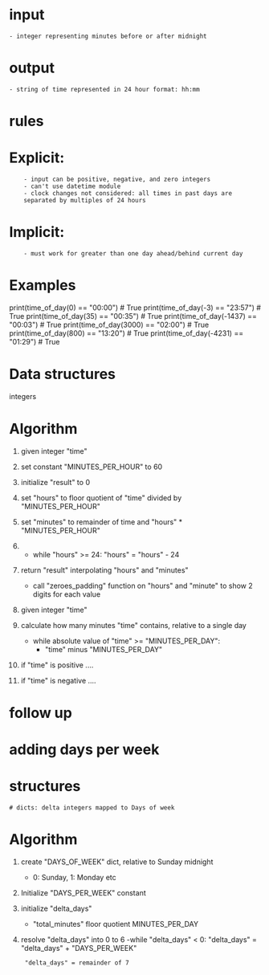 # input
    - integer representing minutes before or after midnight

# output
    - string of time represented in 24 hour format: hh:mm

# rules
#   Explicit:
        - input can be positive, negative, and zero integers
        - can't use datetime module
        - clock changes not considered: all times in past days are
        separated by multiples of 24 hours
    
#   Implicit:
        - must work for greater than one day ahead/behind current day

# Examples    
print(time_of_day(0) == "00:00")        # True
print(time_of_day(-3) == "23:57")       # True
print(time_of_day(35) == "00:35")       # True
print(time_of_day(-1437) == "00:03")    # True
print(time_of_day(3000) == "02:00")     # True
print(time_of_day(800) == "13:20")      # True
print(time_of_day(-4231) == "01:29")    # True

# Data structures
integers

# Algorithm

1. given integer "time"
2. set constant "MINUTES_PER_HOUR" to 60
3. initialize "result" to 0
4. set "hours" to floor quotient of "time" divided by "MINUTES_PER_HOUR"
    
5. set "minutes" to remainder of time and "hours" * "MINUTES_PER_HOUR"

6. - while "hours" >= 24:
        "hours" = "hours" - 24

6. return "result" interpolating "hours" and "minutes"
    - call "zeroes_padding" function on "hours" and "minute" to show 2 digits
    for each value


1. given integer "time"
2. calculate how many minutes "time" contains, relative to a single day
    - while absolute value of "time" >= "MINUTES_PER_DAY":
        - "time" minus "MINUTES_PER_DAY"
3. if "time" is positive ....
4. if "time" is negative ....







# follow up 

# adding days per week

# structures
    # dicts: delta integers mapped to Days of week

# Algorithm

1. create "DAYS_OF_WEEK" dict, relative to Sunday midnight
    - 0: Sunday, 1: Monday etc

2. Initialize "DAYS_PER_WEEK" constant

2. initialize "delta_days"
    - "total_minutes" floor quotient  MINUTES_PER_DAY 

3. resolve "delta_days" into 0 to 6
        -while "delta_days" < 0:
            "delta_days" = "delta_days" + "DAYS_PER_WEEK"

        "delta_days" = remainder of 7

